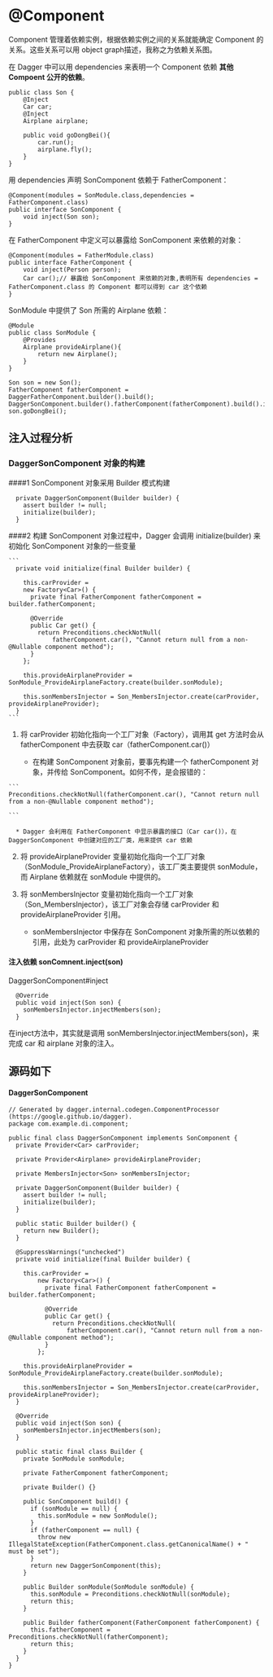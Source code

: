 # @Component

Component 管理着依赖实例，根据依赖实例之间的关系就能确定 Component 的关系。这些关系可以用 object graph描述，我称之为依赖关系图。

在 Dagger 中可以用 dependencies 来表明一个 Component 依赖 __其他 Compoent 公开的依赖__。

```
public class Son {
    @Inject
    Car car;
    @Inject
    Airplane airplane;

    public void goDongBei(){
        car.run();
        airplane.fly();
    }
}
```

用 dependencies 声明 SonComponent 依赖于 FatherComponent：

```
@Component(modules = SonModule.class,dependencies = FatherComponent.class)
public interface SonComponent {
    void inject(Son son);
}
```

在 FatherComponent 中定义可以暴露给 SonComponent 来依赖的对象：

```
@Component(modules = FatherModule.class)
public interface FatherComponent {
    void inject(Person person);
    Car car();// 暴露给 SonComponent 来依赖的对象,表明所有 dependencies = FatherComponent.class 的 Component 都可以得到 car 这个依赖
}
```

SonModule 中提供了 Son 所需的 Airplane 依赖：

```
@Module
public class SonModule {
    @Provides
    Airplane provideAirplane(){
        return new Airplane();
    }
}
```


```
Son son = new Son();
FatherComponent fatherComponent = DaggerFatherComponent.builder().build();
DaggerSonComponent.builder().fatherComponent(fatherComponent).build().inject(son);
son.goDongBei();
```

## 注入过程分析

### DaggerSonComponent 对象的构建

####1 SonComponent 对象采用 Builder 模式构建

```
  private DaggerSonComponent(Builder builder) {
    assert builder != null;
    initialize(builder);
  }
```


####2 构建 SonComponent 对象过程中，Dagger 会调用 initialize(builder) 来初始化 SonComponent 对象的一些变量

	```
	  private void initialize(final Builder builder) {

	    this.carProvider =
		new Factory<Car>() {
		  private final FatherComponent fatherComponent = builder.fatherComponent;

		  @Override
		  public Car get() {
		    return Preconditions.checkNotNull(
		        fatherComponent.car(), "Cannot return null from a non-@Nullable component method");
		  }
		};

	    this.provideAirplaneProvider = SonModule_ProvideAirplaneFactory.create(builder.sonModule);

	    this.sonMembersInjector = Son_MembersInjector.create(carProvider, provideAirplaneProvider);
	  }
	```
   
   1. 将 carProvider 初始化指向一个工厂对象（Factory<Car>），调用其 get 方法时会从  fatherComponent 中去获取 car（fatherComponent.car()）
      
      * 在构建 SonComponent 对象前，要事先构建一个 fatherComponent 对象，并传给 SonComponent。如何不传，是会报错的：

	```
	Preconditions.checkNotNull(fatherComponent.car(), "Cannot return null from a non-@Nullable component method");

	```

      * Dagger 会利用在 FatherComponent 中显示暴露的接口（Car car()），在 DaggerSonComponent 中创建对应的工厂类，用来提供 car 依赖

   2. 将 provideAirplaneProvider 变量初始化指向一个工厂对象（SonModule_ProvideAirplaneFactory），该工厂类主要提供
       sonModule，而 Airplane 依赖就在 sonModule 中提供的。

   3. 将 sonMembersInjector 变量初始化指向一个工厂对象（Son_MembersInjector），该工厂对象会存储 carProvider 和 provideAirplaneProvider 引用。
      
      * sonMembersInjector 中保存在 SonComponent 对象所需的所以依赖的引用，此处为 carProvider 和 provideAirplaneProvider


#### 注入依赖 sonComnent.inject(son)

DaggerSonComponent#inject
```
  @Override
  public void inject(Son son) {
    sonMembersInjector.injectMembers(son);
  }
```

在inject方法中，其实就是调用 sonMembersInjector.injectMembers(son)，来完成 car 和 airplane 对象的注入。

## 源码如下

#### DaggerSonComponent

```
// Generated by dagger.internal.codegen.ComponentProcessor (https://google.github.io/dagger).
package com.example.di.component;

public final class DaggerSonComponent implements SonComponent {
  private Provider<Car> carProvider;

  private Provider<Airplane> provideAirplaneProvider;

  private MembersInjector<Son> sonMembersInjector;

  private DaggerSonComponent(Builder builder) {
    assert builder != null;
    initialize(builder);
  }

  public static Builder builder() {
    return new Builder();
  }

  @SuppressWarnings("unchecked")
  private void initialize(final Builder builder) {

    this.carProvider =
        new Factory<Car>() {
          private final FatherComponent fatherComponent = builder.fatherComponent;

          @Override
          public Car get() {
            return Preconditions.checkNotNull(
                fatherComponent.car(), "Cannot return null from a non-@Nullable component method");
          }
        };

    this.provideAirplaneProvider = SonModule_ProvideAirplaneFactory.create(builder.sonModule);

    this.sonMembersInjector = Son_MembersInjector.create(carProvider, provideAirplaneProvider);
  }

  @Override
  public void inject(Son son) {
    sonMembersInjector.injectMembers(son);
  }

  public static final class Builder {
    private SonModule sonModule;

    private FatherComponent fatherComponent;

    private Builder() {}

    public SonComponent build() {
      if (sonModule == null) {
        this.sonModule = new SonModule();
      }
      if (fatherComponent == null) {
        throw new IllegalStateException(FatherComponent.class.getCanonicalName() + " must be set");
      }
      return new DaggerSonComponent(this);
    }

    public Builder sonModule(SonModule sonModule) {
      this.sonModule = Preconditions.checkNotNull(sonModule);
      return this;
    }

    public Builder fatherComponent(FatherComponent fatherComponent) {
      this.fatherComponent = Preconditions.checkNotNull(fatherComponent);
      return this;
    }
  }
}

```


















